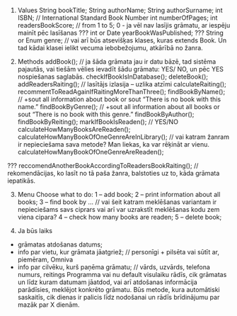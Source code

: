 1.	Values
String bookTitle;
String authorName;
String authorSurname;
int ISBN; // International Standard Book Number
int numberOfPages;
int readersBookScore; // from 1 to 5; 0 - ja vēl nav lasījis grāmatu, ar iespēju mainīt pēc lasīšanas
??? int or Date yearBookWasPublished;
??? String or Enum genre; // vai arī būs atsevišķas klases, kuras extends Book. Un tad kādai klasei ielikt vecuma iebobežojumu, atkārībā no žanra.


2.	Methods
addBook(); // ja šāda grāmata jau ir datu bāzē, tad sistēma pajautās, vai tiešām vēlies ievadīt šādu grāmatu: YES/ NO, un pēc YES nospiešanas saglabās.
checkIfBookIsInDatabase();
deleteBook();
addReadersRaiting(); // lasītājs izlasija – uzlika atzīmi
calculateRaiting();
recommentToReadAgainIfRaitingMoreThanThree();
findBookByName(); // +sout all information about book or sout “There is no book with this name.”
findBookByGenre(); // +sout all information about all books or sout “There is no book with this genre.”
findBookByAuthor();
findBookByReiting();
markIfBookIsReaden(); // YES/NO
calculateHowManyBooksAreReaden();
calculateHowManyBookOfOneGenreAreInLibrary(); // vai katram žanram ir nepieciešama sava metode? Man liekas, ka var rēķināt ar vienu.
calculateHowManyBookOfOneGenreAreReaden();

??? reccomendAnotherBookAccordingToReadersBookRaiting(); // rekomendācijas, ko lasīt no tā paša žanra, balstoties uz to, kāda grāmata iepatikās.

3.	Menu
Choose what to do:
1 – add book;
2 – print information about all books;
3 – find book by … // vai šeit katram meklēšanas variantam ir nepieciešams savs ciprars vai arī var uzrakstīt meklēšanas kodu zem viena cipara?
4 – check how many books are readen; 
5 – delete book;


4.	Ja būs laiks
- grāmatas atdošanas datums;
- info par vietu, kur grāmata jāatgriež; // personīgi + pilsēta vai sūtīt ar, piemēram, Omniva
- info par cilvēku, kurš paņēma grāmatu; // vārds, uzvārds, telefona numurs, reitings
Programma vai nu default visulaiku rādīs, cik grāmatas un līdz kuram datumam jāatdod, vai arī atdošanas informācija parādīsies, meklējot konkrēto grāmatu. Būs metode, kura automātiski saskaitīs, 
cik dienas ir palicis līdz nodošanai un rādīs brīdinājumu par mazāk par X dienām.